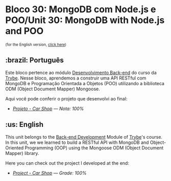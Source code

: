 # Bloco 30: MongoDB com Node.js e POO/Unit 30: MongoDB with Node.js and POO

<small>(for the English version, <a href="#en">click here</a>)</small>
<h2>:brazil: Português</h2>
<p>Este bloco pertence ao módulo <a href="https://github.com/raphaelalmeidamartins/trybe_exercicios/tree/main/3_Desenvolvimento-Back-end" rel="prev">Desenvolvimento Back-end</a> do curso da <a href="https://www.betrybe.com/">Trybe</a>. Nesse bloco, aprendemos a construir uma API RESTful com MongoDB e Programação Orientada a Objetos (POO) utilizando a biblioteca ODM (Object Document Mapper) Mongoose.</p>
<p>Aqui você pode conferir o projeto que desenvolvi ao final:</p>

- _[Projeto - Car Shop](https://github.com/raphaelalmeidamartins/mongodb-car-shop) — Nota: 100%_

<h2 id="en">:us: English</h2>
<p>This unit belongs to the <a href="https://github.com/raphaelalmeidamartins/trybe_exercicios/tree/main/3_Desenvolvimento-Back-end">Back-end Development</a> Module of <a href="https://www.betrybe.com/">Trybe</a>'s course. In this unit, we we learned to build a RESTful API with MongoDB and Object-Oriented Programming (OOP) using the Mongoose ODM (Object Document Mapper) library.</p>
<p>Here you can check out the project I developed at the end:</p>

- _[Project - Car Shop](https://github.com/raphaelalmeidamartins/mongodb-car-shop) — Grade: 100%_

